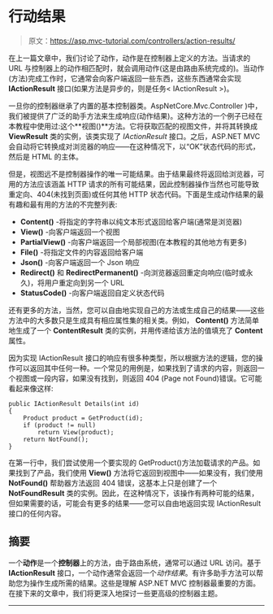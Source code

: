 # 行动结果

> 原文：<https://asp.mvc-tutorial.com/controllers/action-results/>

在上一篇文章中，我们讨论了动作，动作是在控制器上定义的方法。当请求的 URL 与控制器上的动作相匹配时，就会调用动作(这是由路由系统完成的)。当动作(方法)完成工作时，它通常会向客户端返回一些东西，这些东西通常会实现 **IActionResult** 接口(如果方法是异步的，则是任务< IActionResult >)。

一旦你的控制器继承了内置的基本控制器类。AspNetCore.Mvc.Controller )中，我们被提供了广泛的助手方法来生成响应(动作结果)。这种方法的一个例子已经在本教程中使用过:这个**视图()**方法。它将获取匹配的视图文件，并将其转换成 **ViewResult** 类的实例，该类实现了 *IActionResult* 接口。之后，ASP.NET MVC 会自动将它转换成对浏览器的响应——在这种情况下，以“OK”状态代码的形式，然后是 HTML 的主体。

但是，视图远不是控制器操作的唯一可能结果。由于结果最终将返回给浏览器，可用的方法应该涵盖 HTTP 请求的所有可能结果，因此控制器操作当然也可能导致重定向、404(未找到页面)或任何其他 HTTP 状态代码。下面是生成动作结果的最有趣和最有用的方法的不完整列表:

*   **Content()** -将指定的字符串以纯文本形式返回给客户端(通常是浏览器)
*   **View()** -向客户端返回一个视图
*   **PartialView()** -向客户端返回一个局部视图(在本教程的其他地方有更多)
*   **File()** -将指定文件的内容返回给客户端
*   **Json()** -向客户端返回一个 Json 响应
*   **Redirect()** 和 **RedirectPermanent()** -向浏览器返回重定向响应(临时或永久)，将用户重定向到另一个 URL
*   **StatusCode()** -向客户端返回自定义状态代码

还有更多的方法，当然，您可以自由地实现自己的方法或生成自己的结果——这些方法中的大多数只是生成具有相应属性集的相关类。例如， **Content()** 方法简单地生成了一个 **ContentResult** 类的实例，并用传递给该方法的值填充了 **Content** 属性。

因为实现 IActionResult 接口的响应有很多种类型，所以根据方法的逻辑，您的操作可以返回其中任何一种。一个常见的用例是，如果找到了请求的内容，则返回一个视图或一段内容，如果没有找到，则返回 404 (Page not Found)错误。它可能看起来像这样:

<input type="hidden" name="IL_IN_ARTICLE">

```
public IActionResult Details(int id)  
{  
	Product product = GetProduct(id);
	if (product != null)  
		return View(product);  
	return NotFound();  
}
```

在第一行中，我们尝试使用一个要实现的 GetProduct()方法加载请求的产品。如果找到了产品，我们使用 **View()** 方法将它返回到视图中——如果没有，我们使用 **NotFound()** 帮助器方法返回 404 错误，这基本上只是创建了一个 **NotFoundResult** 类的实例。因此，在这种情况下，该操作有两种可能的结果，但如果需要的话，可能会有更多的结果——您可以自由地返回实现 IActionResult 接口的任何内容。

## 摘要

一个**动作**是一个**控制器**上的方法，由于路由系统，通常可以通过 URL 访问。基于 **IActionResult** 接口，一个动作通常会返回一个*动作结果*。有许多助手方法可以帮助您为操作生成所需的结果。这些是理解 ASP.NET MVC 控制器最重要的方面。在接下来的文章中，我们将更深入地探讨一些更高级的控制器主题。

* * *